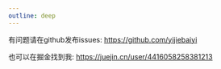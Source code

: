 ```yaml
---
outline: deep
---
```



有问题请在github发布issues: https://github.com/yijiebaiyi

也可以在掘金找到我: https://juejin.cn/user/4416058258381213